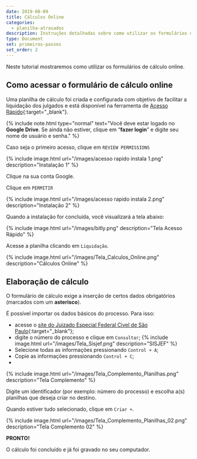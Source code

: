 ```yaml
---
date: 2019-08-09
title: Cálculos Online
categories:
  - planilha-atrasados
description: Instruções detalhadas sobre como utilizar os formulários de cálculo online.
type: Document
set: primeiros-passos
set_order: 2
---
```

Neste tutorial mostraremos como utilizar os formulários de cálculo online.

## Como acessar o formulário de cálculo online

Uma planilha de cálculo foi criada e configurada com objetivo de facilitar a liquidação dos julgados e está disponível na ferramenta de [Acesso Rápido](http://bit.ly/contadoria){:target="_blank"}.

{% include note.html type="normal" text="Você deve estar logado no <b>Google Drive</b>. Se ainda não estiver, clique em “<b>fazer login</b>” e digite seu nome de usuário e senha." %}

Caso seja o primeiro acesso, clique em `REVIEW PERMISSIONS`

{% include image.html url="/images/acesso rapido instala 1.png" description="Instalação 1" %}

Clique na sua conta Google.

Clique em `PERMITIR`

{% include image.html url="/images/acesso rapido instala 2.png" description="Instalação 2" %}

Quando a instalação for concluída, você visualizará a tela abaixo: 

{% include image.html url="/images/bitly.png" description="Tela Acesso Rápido" %}

Acesse a planilha clicando em `Liquidação`.

{% include image.html url="/images/Tela_Calculos_Online.png" description="Cálculos Online" %}

## Elaboração de cálculo

O formulário de cálculo exige a inserção de certos dados obrigatórios (marcados com um **asterisco**). 

É possível importar os dados básicos do processo. Para isso:

+ acesse o [site do Juizado Especial Federal Cìvel de São Paulo](http://jef.trf3.jus.br/){:target="_blank"};
+ digite o número do processo e clique em `Consultar`;
{% include image.html url="/images/Tela_Sisjef.png" description="SISJEF" %}
+ Selecione todas as informações pressionando `Control + A`;
+ Copie as informações pressionando `Control + C`;
+ 

{% include image.html url="/images/Tela_Complemento_Planilhas.png" description="Tela Complemento" %}

Digite um identificador (por exemplo: número do processo) e escolha a(s) planilhas que deseja criar no destino.

Quando estiver tudo selecionado, clique em `Criar +`.

{% include image.html url="/images/Tela_Complemento_Planilhas_02.png" description="Tela Complemento 02" %}

**PRONTO!**

O cálculo foi concluído e já foi gravado no seu computador.
